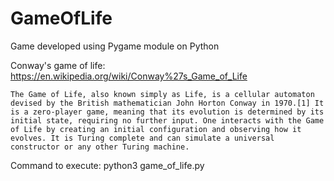 # GameOfLife
Game developed using Pygame module on Python

Conway's game of life: https://en.wikipedia.org/wiki/Conway%27s_Game_of_Life

    The Game of Life, also known simply as Life, is a cellular automaton devised by the British mathematician John Horton Conway in 1970.[1] It is a zero-player game, meaning that its evolution is determined by its initial state, requiring no further input. One interacts with the Game of Life by creating an initial configuration and observing how it evolves. It is Turing complete and can simulate a universal constructor or any other Turing machine.

Command to execute: python3 game_of_life.py
